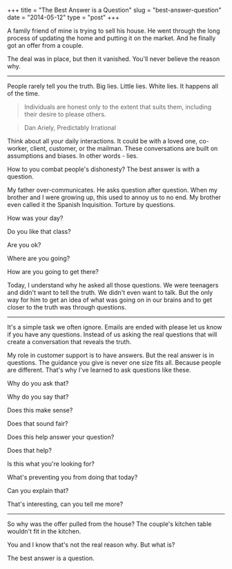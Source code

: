 +++
title = "The Best Answer is a Question"
slug = "best-answer-question"
date = "2014-05-12"
type = "post"
+++ 


A family friend of mine is trying to sell his house. He went through the long process of updating the home and putting it on the market. And he finally got an offer from a couple.   

The deal was in place, but then it vanished. You'll never believe the reason why. 

* * * 

People rarely tell you the truth. Big lies. Little lies. White lies. It happens all of the time. 

> Individuals are honest only to the extent that suits them, including their desire to please others. 

> Dan Ariely, Predictably Irrational 

Think about all your daily interactions. It could be with a loved one, co-worker, client, customer, or the mailman. These conversations are built on assumptions and biases. In other words - lies. 

How to you combat people's dishonesty? The best answer is with a question. 

My father over-communicates. He asks question after question. When my brother and I were growing up, this used to annoy us to no end. My brother even called it the Spanish Inquisition. Torture by questions. 

How was your day? 

Do you like that class? 

Are you ok? 

Where are you going? 

How are you going to get there? 

Today, I understand why he asked all those questions. We were teenagers and didn't want to tell the truth. We didn't even want to talk. But the only way for him to get an idea of what was going on in our brains and to get closer to the truth was through questions. 

* * * 

It's a simple task we often ignore. Emails are ended with please let us know if you have any questions. Instead of us asking the real questions that will create a conversation that reveals the truth. 

My role in customer support is to have answers. But the real answer is in questions. The guidance you give is never one size fits all. Because people are different. That's why I've learned to ask questions like these. 

Why do you ask that? 

Why do you say that? 

Does this make sense? 

Does that sound fair? 

Does this help answer your question? 

Does that help? 

Is this what you're looking for? 

What's preventing you from doing that today? 

Can you explain that? 

That's interesting, can you tell me more? 

* * * 

So why was the offer pulled from the house? The couple's kitchen table wouldn't fit in the kitchen. 

You and I know that's not the real reason why. But what is? 

The best answer is a question. 
